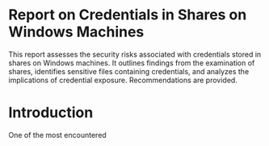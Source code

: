 # Report on Credentials in Shares on Windows Machines
This report assesses the security risks associated with credentials stored in shares on Windows machines. It outlines findings from the examination of shares, identifies sensitive files containing credentials, and analyzes the implications of credential exposure. Recommendations are provided.

# Introduction
One of the most encountered 
